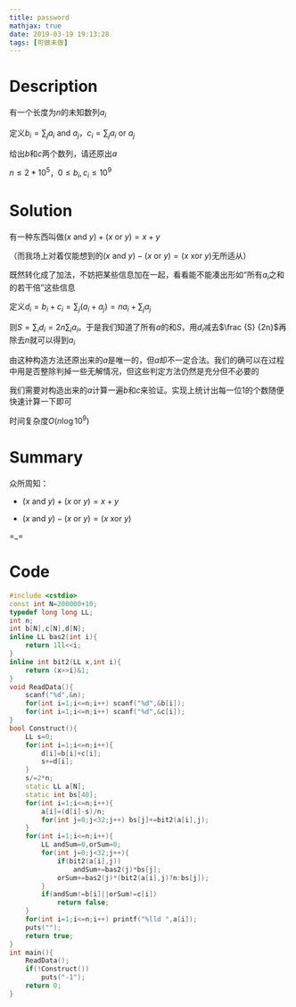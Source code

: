 ```yaml
---
title: password
mathjax: true
date: 2019-03-19 19:13:28
tags: [可做未做]
---
```


# Description

有一个长度为$n$的未知数列$a_i$

定义$b_i=\sum_{j}a_i \text{ and } a_j$，$c_i = \sum_j a_i \text{ or } a_j$

给出$b$和$c$两个数列，请还原出$a$

$n \le 2*10^5$，$0 \le b_i,c_i \le 10^9$

<!-- more -->

# Solution

有一种东西叫做$(x \text{ and } y)+(x \text{ or } y)=x+y​$

（而我场上对着仅能想到的$(x \text{ and } y)-(x \text{ or } y)=(x \text{ xor } y)​$无所适从）

既然转化成了加法，不妨把某些信息加在一起，看看能不能凑出形如“所有$a_i​$之和的若干倍”这些信息

定义$d_i=b_i+c_i=\sum_{j}(a_i+a_j)=na_i+\sum_{j}a_j$

则$S=\sum_{i}d_i=2n\sum_{i}a_i$。于是我们知道了所有$a$的和$S$，用$d_i$减去$\frac {S} {2n}$再除去$n$就可以得到$a_i$

由这种构造方法还原出来的$a$是唯一的，但$a​$却不一定合法。我们的确可以在过程中用是否整除判掉一些无解情况，但这些判定方法仍然是充分但不必要的

我们需要对构造出来的$a$计算一遍$b$和$c$来验证。实现上统计出每一位1的个数随便快速计算一下即可

时间复杂度$O(n \log 10^9)$

# Summary

<!-- summary_start -->

众所周知：

* $(x \text{ and } y)+(x \text{ or } y)=x+y$

* $(x \text{ and } y)-(x \text{ or } y)=(x \text{ xor } y)$

=_=

<!-- summary_end -->

# Code

```c++
#include <cstdio>
const int N=200000+10;
typedef long long LL;
int n;
int b[N],c[N],d[N];
inline LL bas2(int i){
	return 1ll<<i;
}
inline int bit2(LL x,int i){
	return (x>>i)&1;
}
void ReadData(){
	scanf("%d",&n);
	for(int i=1;i<=n;i++) scanf("%d",&b[i]);
	for(int i=1;i<=n;i++) scanf("%d",&c[i]);
}
bool Construct(){
	LL s=0;
	for(int i=1;i<=n;i++){
		d[i]=b[i]+c[i];
		s+=d[i];
	}
	s/=2*n;
	static LL a[N];
	static int bs[40];
	for(int i=1;i<=n;i++){
		a[i]=(d[i]-s)/n;
		for(int j=0;j<32;j++) bs[j]+=bit2(a[i],j);
	}
	for(int i=1;i<=n;i++){
		LL andSum=0,orSum=0;
		for(int j=0;j<32;j++){
			if(bit2(a[i],j))
				andSum+=bas2(j)*bs[j];
			orSum+=bas2(j)*(bit2(a[i],j)?n:bs[j]);
		}
		if(andSum!=b[i]||orSum!=c[i])
			return false;
	}
	for(int i=1;i<=n;i++) printf("%lld ",a[i]);
	puts("");
	return true;
}
int main(){
	ReadData();
	if(!Construct())
		puts("-1");
	return 0;
}
```

